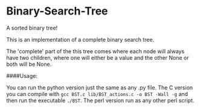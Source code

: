 Binary-Search-Tree
==================

A sorted binary tree!

This is an implementation of a complete binary search tree. 

The 'complete' part of the this tree comes where each node will always have two
children, where one will either be a value and the other None or both will be 
None.

####Usage:

You can run the python version just the same as any .py file.  The C version you 
can compile with `gcc BST.c lib/BST_actions.c -o BST -Wall -g` and then run the 
executable `./BST`.  The perl version run as any other perl script.

